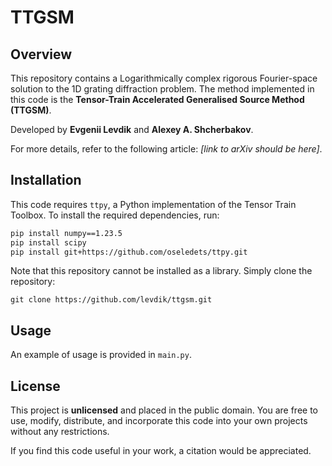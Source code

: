 # TTGSM

## Overview
This repository contains a Logarithmically complex rigorous Fourier-space solution to the 1D grating diffraction problem. The method implemented in this code is the **Tensor-Train Accelerated Generalised Source Method (TTGSM)**.

Developed by **Evgenii Levdik** and **Alexey A. Shcherbakov**.

For more details, refer to the following article: *[link to arXiv should be here]*.

## Installation
This code requires `ttpy`, a Python implementation of the Tensor Train Toolbox. To install the required dependencies, run:

```bash
pip install numpy==1.23.5
pip install scipy
pip install git+https://github.com/oseledets/ttpy.git
```

Note that this repository cannot be installed as a library. Simply clone the repository:
```
git clone https://github.com/levdik/ttgsm.git
```

## Usage
An example of usage is provided in `main.py`.

## License
This project is **unlicensed** and placed in the public domain. You are free to use, modify, distribute, and incorporate this code into your own projects without any restrictions.

If you find this code useful in your work, a citation would be appreciated.

